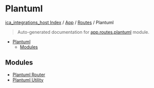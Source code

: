 # Plantuml

[ica_integrations_host Index](../../../README.md#ica_integrations_host-index) / [App](../../index.md#app) / [Routes](../index.md#routes) / Plantuml

> Auto-generated documentation for [app.routes.plantuml](https://github.ibm.com/destiny/ica_integrations_host/blob/main/app/routes/plantuml/__init__.py) module.

- [Plantuml](#plantuml)
  - [Modules](#modules)

## Modules

- [Plantuml Router](./plantuml_router.md)
- [Plantuml Utility](./plantuml_utility.md)
